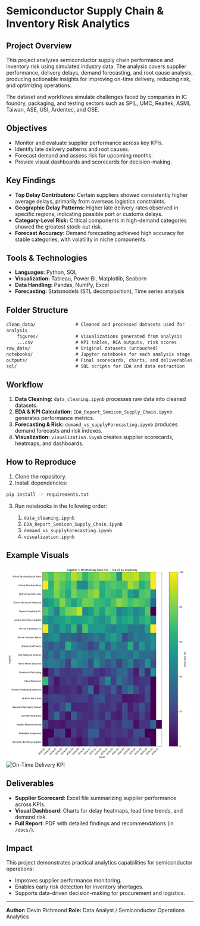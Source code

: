 # Semiconductor Supply Chain & Inventory Risk Analytics

## Project Overview

This project analyzes semiconductor supply chain performance and inventory risk using simulated industry data. The analysis covers supplier performance, delivery delays, demand forecasting, and root cause analysis, producing actionable insights for improving on-time delivery, reducing risk, and optimizing operations.

The dataset and workflows simulate challenges faced by companies in IC foundry, packaging, and testing sectors such as SPIL, UMC, Realtek, ASML Taiwan, ASE, USI, Ardentec, and OSE.

## Objectives

* Monitor and evaluate supplier performance across key KPIs.
* Identify late delivery patterns and root causes.
* Forecast demand and assess risk for upcoming months.
* Provide visual dashboards and scorecards for decision-making.

## Key Findings

* **Top Delay Contributors:** Certain suppliers showed consistently higher average delays, primarily from overseas logistics constraints.
* **Geographic Delay Patterns:** Higher late delivery rates observed in specific regions, indicating possible port or customs delays.
* **Category-Level Risk:** Critical components in high-demand categories showed the greatest stock-out risk.
* **Forecast Accuracy:** Demand forecasting achieved high accuracy for stable categories, with volatility in niche components.

## Tools & Technologies

* **Languages:** Python, SQL
* **Visualization:** Tableau, Power BI, Matplotlib, Seaborn
* **Data Handling:** Pandas, NumPy, Excel
* **Forecasting:** Statsmodels (STL decomposition), Time series analysis

## Folder Structure

```
clean_data/               # Cleaned and processed datasets used for analysis
    figures/              # Visualizations generated from analysis
    ...csv                # KPI tables, RCA outputs, risk scores
raw_data/                 # Original datasets (untouched)
notebooks/                # Jupyter notebooks for each analysis stage
outputs/                  # Final scorecards, charts, and deliverables
sql/                      # SQL scripts for EDA and data extraction
```

## Workflow

1. **Data Cleaning:** `data_cleaning.ipynb` processes raw data into cleaned datasets.
2. **EDA & KPI Calculation:** `EDA_Report_Semicon_Supply_Chain.ipynb` generates performance metrics.
3. **Forecasting & Risk:** `demand_vs_supplyForecasting.ipynb` produces demand forecasts and risk indexes.
4. **Visualization:** `visualization.ipynb` creates supplier scorecards, heatmaps, and dashboards.

## How to Reproduce

1. Clone the repository.
2. Install dependencies:

```bash
pip install -r requirements.txt
```

3. Run notebooks in the following order:

   1. `data_cleaning.ipynb`
   2. `EDA_Report_Semicon_Supply_Chain.ipynb`
   3. `demand_vs_supplyForecasting.ipynb`
   4. `visualization.ipynb`

## Example Visuals

![Supplier Delay Heatmap](clean_data/figures/supplier_delay_heatmap.png)
![On-Time Delivery KPI](clean_data/figures/kpi_otd_overall.png)

## Deliverables

* **Supplier Scorecard**: Excel file summarizing supplier performance across KPIs.
* **Visual Dashboard**: Charts for delay heatmaps, lead time trends, and demand risk.
* **Full Report**: PDF with detailed findings and recommendations (in `/docs/`).

## Impact

This project demonstrates practical analytics capabilities for semiconductor operations:

* Improves supplier performance monitoring.
* Enables early risk detection for inventory shortages.
* Supports data-driven decision-making for procurement and logistics.

---

**Author:** Devin Richmond
**Role:** Data Analyst / Semiconductor Operations Analytics
